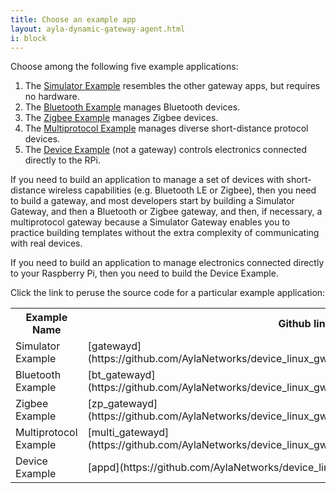 ```yaml
---
title: Choose an example app
layout: ayla-dynamic-gateway-agent.html
i: block
---
```


Choose among the following five example applications:

1. The [Simulator Example](../../simulator-example) resembles the other gateway apps, but requires no hardware.
1. The [Bluetooth Example](../../bluetooth-example) manages Bluetooth devices. 
1. The [Zigbee Example](../../zigbee-example) manages Zigbee devices.
1. The [Multiprotocol Example](../../multiprotocol-example) manages diverse short-distance protocol devices.
1. The [Device Example](../../device-example) (not a gateway) controls electronics connected directly to the RPi.

If you need to build an application to manage a set of devices with short-distance wireless capabilities (e.g. Bluetooth LE or Zigbee), then you need to build a gateway, and most developers start by building a Simulator Gateway, and then a Bluetooth or Zigbee gateway, and then, if necessary, a multiprotocol gateway because a Simulator Gateway enables you to practice building templates without the extra complexity of communicating with real devices. 

If you need to build an application to manage electronics connected directly to your Raspberry Pi, then you need to build the Device Example.

Click the link to peruse the source code for a particular example application:
<table class="key-value-table">
<tr><th>Example Name</th><th>Github link</th><th>RPi directory</th></tr>
<tr><td>Simulator Example</td><td>[gatewayd](https://github.com/AylaNetworks/device_linux_gw_public/tree/master/app/gatewayd)</td><td>```~/device_linux_gw_public/app/gatewayd```</td></tr>
<tr><td>Bluetooth Example</td><td>[bt_gatewayd](https://github.com/AylaNetworks/device_linux_gw_public/tree/master/app/bt_gatewayd)</td><td>```~/device_linux_gw_public/app/bt_gatewayd```</td></tr>
<tr><td>Zigbee Example</td><td>[zp_gatewayd](https://github.com/AylaNetworks/device_linux_gw_public/tree/master/app/zb_gatewayd)</td><td>```~/device_linux_gw_public/app/zb_gatewayd```</td></tr>
<tr><td>Multiprotocol Example</td><td>[multi_gatewayd](https://github.com/AylaNetworks/device_linux_gw_public/tree/master/app/multi_gatewayd)</td><td>```~/device_linux_gw_public/app/multi_gatewayd```</td></tr>
<tr><td>Device Example</td><td>[appd](https://github.com/AylaNetworks/device_linux_gw_public/tree/master/app/appd)</td><td>```~/device_linux_gw_public/app/appd```</td></tr>
</table>
